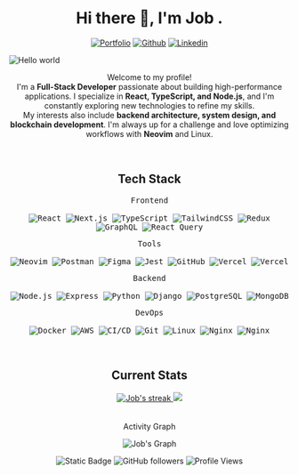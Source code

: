 
<!---
CAPTAIN-JOB/CAPTAIN-JOB is a ✨ special ✨ repository because its `README.md` (this file) appears on your GitHub profile.
You can click the Preview link to take a look at your changes.
--->
<div align="center">
<h1 >Hi there 👋, I'm Job .</h1>

<!-- Header Links -->

[![Portfolio](https://img.shields.io/badge/-Portfolio-red?style=flat&logo=appveyor&logoColor=white)](https://portfolio-phi-wine-88.vercel.ap)
[![Github](https://img.shields.io/badge/-Github-000?style=flat&logo=Github&logoColor=white)](https://github.com/CAPTAIN-JOB)
[![Linkedin](https://img.shields.io/badge/-LinkedIn-blue?style=flat&logo=Linkedin&logoColor=white)](https://www.linkedin.com/in/kiptoojob/)
</div>

<img src="https://raw.githubusercontent.com/sagar-viradiya/sagar-viradiya/master/resources/banner.png" alt="Hello world">


<!-- Short Bio -->
<!-- </samp> for  -->
<p align="center"> Welcome to my profile! </br> I'm a <b>Full-Stack Developer</b> passionate about building high-performance applications. I specialize in <b>React, TypeScript, and Node.js</b>, and I'm constantly exploring new technologies to refine my skills. </br> My interests also include <b>backend architecture, system design, and blockchain development</b>. I'm always up for a challenge and love optimizing workflows with <b>Neovim</b> and Linux.</p>



<!-- Tech Stack -->
</br>
<h2 align="center">Tech Stack</h2>

<div align="center">
	<p>
		<kbd>
			<kbd>Frontend</kbd>
			<br>
			<br>
			<img alt="React" src="https://img.shields.io/badge/React-05122A?style=flat&logo=react">
			<img alt="Next.js" src="https://img.shields.io/badge/Next.js-05122A?style=flat&logo=next.js">
			<img alt="TypeScript" src="https://img.shields.io/badge/TypeScript-05122A?style=flat&logo=typescript">
			<img alt="TailwindCSS" src="https://img.shields.io/badge/TailwindCSS-05122A?style=flat&logo=tailwindcss">
			<img alt="Redux" src="https://img.shields.io/badge/Redux-05122A?style=flat&logo=redux">
			<img alt="GraphQL" src="https://img.shields.io/badge/GraphQL-05122A?style=flat&logo=graphql">
			<img alt="React Query" src="https://img.shields.io/badge/React%20Query-05122A?style=flat&logo=reactquery">
		</kbd>
	</p>
	<p>
		<kbd>
			<kbd>Tools</kbd>
			<br>
			<br>
			<img alt="Neovim" src="https://img.shields.io/badge/Neovim-05122A?style=flat&logo=neovim">
			<img alt="Postman" src="https://img.shields.io/badge/Postman-05122A?style=flat&logo=postman">
			<img alt="Figma" src="https://img.shields.io/badge/Figma-05122A?style=flat&logo=figma">
			<img alt="Jest" src="https://img.shields.io/badge/Jest-05122A?style=flat&logo=jest">
			<img alt="GitHub" src="https://img.shields.io/badge/GitHub-05122A?style=flat&logo=github">
			<img alt="Vercel" src="https://img.shields.io/badge/Vercel-05122A?style=flat&logo=vercel">
			<img alt="Vercel" src="https://img.shields.io/badge/Render-05122A?style=flat&logo=render">
		</kbd>
	</p>
	<p>
		<kbd>
			<kbd>Backend</kbd>
			<br>
			<br>
			<img alt="Node.js" src="https://img.shields.io/badge/Node.js-05122A?style=flat&logo=node.js">
			<img alt="Express" src="https://img.shields.io/badge/Express-05122A?style=flat&logo=express">
			<img alt="Python" src="https://img.shields.io/badge/Python-05122A?style=flat&logo=python">
			<img alt="Django" src="https://img.shields.io/badge/Django-05122A?style=flat&logo=django">
			<img alt="PostgreSQL" src="https://img.shields.io/badge/PostgreSQL-05122A?style=flat&logo=postgresql">
			<img alt="MongoDB" src="https://img.shields.io/badge/MongoDB-05122A?style=flat&logo=mongodb">
		</kbd>
	</p>
	<p>
		<kbd>
			<kbd>DevOps</kbd>
			<br>
			<br>
			<img alt="Docker" src="https://img.shields.io/badge/Docker-05122A?style=flat&logo=docker">
			<img alt="AWS" src="https://img.shields.io/badge/AWS-05122A?style=flat&logo=amazonaws">
			<img alt="CI/CD" src="https://img.shields.io/badge/CI/CD-05122A?style=flat&logo=githubactions">
			<img alt="Git" src="https://img.shields.io/badge/Git-05122A?style=flat&logo=git">
			<img alt="Linux" src="https://img.shields.io/badge/Linux-05122A?style=flat&logo=linux">
			<img alt="Nginx" src="https://img.shields.io/badge/Nginx-05122A?style=flat&logo=nginx">
			<img alt="Nginx" src="https://img.shields.io/badge/Ngrok-05122A?style=flat&logo=ngrok">
		</kbd>
	</p>
	
</div>



<!-- Current Stats card -->
</br>
<h2 align="center" >Current Stats</h2>

<div align="center">
<a href="https://github.com/CAPTAIN-JOB">
      <img alt="Job's streak" src="https://github-readme-streak-stats-9m8ugfa77-denvercoder1.vercel.app/?user=captain-job&theme=monokai-metallian&border_radius=0&card_width=417&card_height=194&background=0D1017&fire=E8EDF3&currStreakNum=E8EDF3&sideNums=E8EDF3&currStreakLabel=E8EDF3&sideLabels=E8EDF3F0&dates=E8EDF3D5&ring=E8EDF3F0&card_width=400&card_height=195"/>
    </a>
  <a href="https://github.com/CAPTAIN-JOB">
<img src="https://github-readme-stats.vercel.app/api?username=captain-job&show_icons=true&bg_color=0D1017&border_radius=0&text_color=E8EDF3D5&title_color=E8EDF3&icon_color=E8EDF3&hide_border=false&card_width=414&card_height=195"/>
    </a>
</div>

<!-- Activity Graph card -->
</br>
</br>
<div align="center" >
<h2">Activity Graph</h2>

![Job's Graph](https://github-readme-activity-graph.vercel.app/graph?username=captain-job&custom_title=job's%20GitHub%20Activity%20Graph&bg_color=0d1017&color=e8edf3&line=e8edf3&point=e8edf3&area_color=FFFFFF&title_color=FFFFFF&area=true)


![Static Badge](https://img.shields.io/badge/Thanks%20for%20visiting!-05122A)
![GitHub followers](https://img.shields.io/github/followers/captain-job?style=flat&logo=github&color=05122A&labelColor=05122A)
![Profile Views](https://komarev.com/ghpvc/?username=captain-job&style=flat&labelolor=05122A&color=05122A)
</div>

